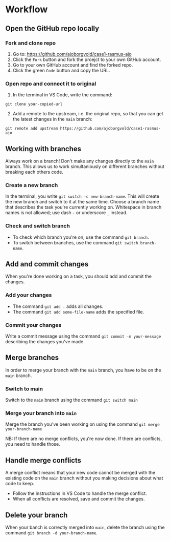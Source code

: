 # Workflow

## Open the GitHub repo locally

### Fork and clone repo

1. Go to: https://github.com/ajoborgvold/case1-rasmus-ajo
2. Click the `Fork` button and fork the proejct to your own GitHub account.
3. Go to your own GitHub account and find the forked repo.
4. Click the green `Code` button and copy the URL.

### Open repo and connect it to original

1. In the terminal in VS Code, write the command:
```
git clone your-copied-url
```

2. Add a remote to the upstream, i.e. the original repo, so that you can get the latest changes in the `main` branch:
```
git remote add upstream https://github.com/ajoborgvold/case1-rasmus-ajo
```

## Working with branches

Always work on a branch! Don't make any changes directly to the `main` branch. This allows us to work simultaniously on different branches without breaking each others code.

### Create a new branch

In the terminal, you write `git switch -c new-branch-name`. This will create the new branch and switch to it at the same time. Choose a branch name that describes the task you're currently working on. Whitespace in branch names is not allowed; use dash `-` or underscore `_` instead.

### Check and switch branch

- To check which branch you're on, use the command `git branch`.
- To switch between branches, use the command `git switch branch-name`.

## Add and commit changes

When you're done working on a task, you should add and commit the changes.

### Add your changes

- The command `git add .` adds all changes.
- The command `git add some-file-name` adds the specified file.

### Commit your changes

Write a commit message using the command `git commit -m your-message` describing the changes you've made.

## Merge branches

In order to merge your branch with the `main` branch, you have to be on the `main` branch.

### Switch to main

Switch to the `main` branch using the command `git switch main`

### Merge your branch into `main`

Merge the branch you've been working on using the command `git merge your-branch-name`

NB: If there are no merge conflicts, you're now done. If there are conflicts, you need to handle those.

## Handle merge conflicts

A merge conflict means that your new code cannot be merged with the existing code on the `main` branch without you making decisions about what code to keep.

- Follow the instructions in VS Code to handle the merge conflict.
- When all conflicts are resolved, save and commit the changes.

## Delete your branch

When your banch is correctly merged into `main`, delete the branch using the command `git branch -d your-branch-name`.

